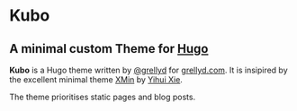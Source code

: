 # Kubo
## A minimal custom Theme for [Hugo](https://gohugo.io)

**Kubo** is a Hugo theme written by [@grellyd](https://github.com/grellyd) for [grellyd.com](https://grellyd.com). It is insipired by the excellent minimal theme [XMin](https://github.com/yihui/hugo-xmin/) by [Yihui Xie](https://yihui.name). 

The theme prioritises static pages and blog posts. 
